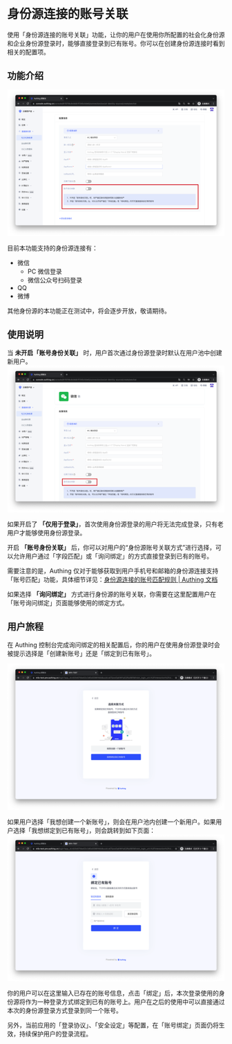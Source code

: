 # 身份源连接的账号关联

<LastUpdated/>

使用「身份源连接的账号关联」功能，让你的用户在使用你所配置的社会化身份源和企业身份源登录时，能够直接登录到已有账号。你可以在创建身份源连接时看到相关的配置项。

## 功能介绍

![](./images/account1.png)

目前本功能支持的身份源连接有：

- 微信
  - PC 微信登录
  - 微信公众号扫码登录
- QQ
- 微博

其他身份源的本功能正在测试中，将会逐步开放，敬请期待。

## 使用说明

当 **未开启「账号身份关联」** 时，用户首次通过身份源登录时默认在用户池中创建新用户。
![](./images/account2.png)

如果开启了 **「仅用于登录」**，首次使用身份源登录的用户将无法完成登录，只有老用户才能够使用身份源登录。

开启 **「账号身份关联」** 后，你可以对用户的“身份源账号关联方式”进行选择，可以允许用户通过「字段匹配」或「询问绑定」的方式直接登录到已有的账号。

需要注意的是，Authing 仅对于能够获取到用户手机号和邮箱的身份源连接支持「账号匹配」功能，具体细节详见：[身份源连接的账号匹配规则 | Authing 文档](./user-mapping.md)

如果选择 **「询问绑定」** 方式进行身份源的账号关联，你需要在这里配置用户在「账号询问绑定」页面能够使用的绑定方式。

## 用户旅程

在 Authing 控制台完成询问绑定的相关配置后，你的用户在使用身份源登录时会被提示选择是「创建新账号」还是「绑定到已有账号」。

![](./images/account3.png)

如果用户选择「我想创建一个新账号」，则会在用户池内创建一个新用户。如果用户选择「我想绑定到已有账号」，则会跳转到如下页面：
![](./images/account4.png)

你的用户可以在这里输入已存在的账号信息，点击「绑定」后，本次登录使用的身份源将作为一种登录方式绑定到已有的账号上。用户在之后的使用中可以直接通过本次的身份源登录方式登录到同一个账号。

另外，当前应用的「登录协议」、「安全设定」等配置，在「账号绑定」页面仍将生效，持续保护用户的登录流程。

